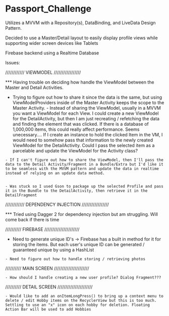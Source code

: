 # Passport_Challenge

Utilizes a MVVM with a Repository(s), DataBinding, and LiveData Design Pattern.

Decided to use a Master/Detail layout to easily display profile views while supporting wider screen devices like Tablets


Firebase backend using a Realtime Database



Issues:


//////////// VIEWMODEL /////////////////

*** Having trouble on deciding how handle the ViewModel between the Master and Detail Activities.

   - Trying to figure out how to share it since the data is the same, but using ViewModelProviders inside of the Master Activity     keeps the scope to the Master Activity. 
    - Instead of sharing the ViewModel, usually in a MVVM you want a ViewModel for each View. I could create a new ViewModel for the DetailActivity, but then I am just recreating / refetching the data and finding the element that was clicked. If there is a database of 1,000,000 items, this could really affect performance. Seems unecessary.... If I create an instance to hold the clicked Item in the VM, I would need to somehow pass that information to the newly created ViewModel for the DetailActivity.  Could I pass the selected item as a parcelable and update the ViewModel for the Activity class?

    - If I can't figure out how to share the ViewModel, then I'll pass the data to the Detail Activity/Fragment in a Bundle/Extra but I'd like it to be seamless with the MVVM pattern and update the data in realtime instead of relying on an update data method. 


    - Was stuck so I used Gson to package up the selected Profile and pass it in the Bundle to the DetailActivity, then retrieve it in the DetailFragment


//////////// DEPENDENCY INJECTION /////////////////
 
*** Tried using Dagger 2 for dependency injection but am struggling. Will come back if there is time


////////// FIREBASE //////////////////////

   - Need to generate unique ID's -> Firebase has a built in method for it for storing the items. But each user's unique ID can be generated / guaranteed unique by using a HashList

    - Need to figure out how to handle storing / retrieving photos




////////// MAIN SCREEN //////////////////////

    - How should I handle creating a new user profile? Dialog Fragment???


////////// DETAIL SCREEN //////////////////////
    
    - Would like to add an onItemLongPress() to bring up a context menu to delete / edit Hobby items on the RecyclerView but this is too much. Settling to use an "x" icon on each hobby for deletion. Floating Action Bar will be used to add Hobbies
